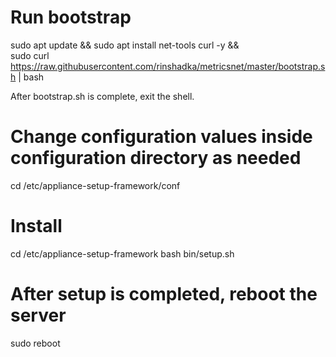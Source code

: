 # Run bootstrap
sudo apt update && sudo apt install net-tools curl -y && \
sudo curl https://raw.githubusercontent.com/rinshadka/metricsnet/master/bootstrap.sh | bash

After bootstrap.sh is complete, exit the shell.

# Change configuration values inside configuration directory as needed
cd /etc/appliance-setup-framework/conf

# Install
cd /etc/appliance-setup-framework
bash bin/setup.sh

# After setup is completed, reboot the server
sudo reboot
